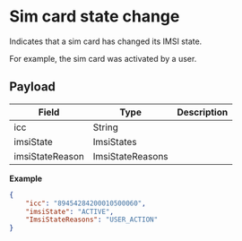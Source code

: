 # Sim card state change

Indicates that a sim card has changed its IMSI state.

For example, the sim card was activated by a user.

## Payload

Field        | Type          | Description
------------ | ------------- | ------------
icc | String |
imsiState | ImsiStates |
imsiStateReason | ImsiStateReasons |

**Example**

```json
{
	"icc": "89454284200010500060",
	"imsiState": "ACTIVE",
	"ImsiStateReasons": "USER_ACTION"
}
```